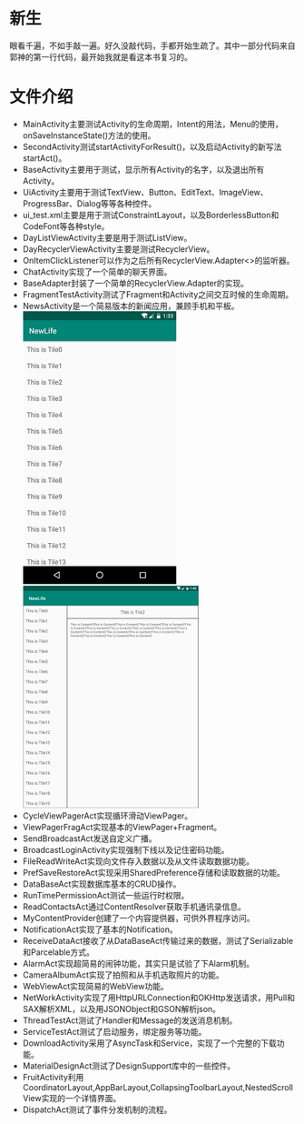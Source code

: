 # 新生
眼看千遍，不如手敲一遍。好久没敲代码，手都开始生疏了。其中一部分代码来自郭神的第一行代码，最开始我就是看这本书复习的。
# 文件介绍
* MainActivity主要测试Activity的生命周期，Intent的用法，Menu的使用，onSaveInstanceState()方法的使用。
* SecondActivity测试startActivityForResult()，以及启动Activity的新写法startAct()。
* BaseActivity主要用于测试，显示所有Activity的名字，以及退出所有Activity。
* UiActivity主要用于测试TextView、Button、EditText、ImageView、ProgressBar、Dialog等等各种控件。
* ui_test.xml主要是用于测试ConstraintLayout，以及BorderlessButton和CodeFont等各种style。
* DayListViewActivity主要是用于测试ListView。
* DayRecyclerViewActivity主要是测试RecyclerView。
* OnItemClickListener可以作为之后所有RecyclerView.Adapter<>的监听器。
* ChatActivity实现了一个简单的聊天界面。
* BaseAdapter封装了一个简单的RecyclerView.Adapter的实现。
* FragmentTestActivity测试了Fragment和Activity之间交互时候的生命周期。
* NewsActivity是一个简易版本的新闻应用，兼顾手机和平板。  
![phone](https://raw.githubusercontent.com/happyfsyy/NewLife/master/app/img_folder/img1.png)
![tablet](https://raw.githubusercontent.com/happyfsyy/NewLife/master/app/img_folder/img2.PNG)
* CycleViewPagerAct实现循环滑动ViewPager。
* ViewPagerFragAct实现基本的ViewPager+Fragment。
* SendBroadcastAct发送自定义广播。
* BroadcastLoginActivity实现强制下线以及记住密码功能。
* FileReadWriteAct实现向文件存入数据以及从文件读取数据功能。
* PrefSaveRestoreAct实现采用SharedPreference存储和读取数据的功能。
* DataBaseAct实现数据库基本的CRUD操作。
* RunTimePermissionAct测试一些运行时权限。
* ReadContactsAct通过ContentResolver获取手机通讯录信息。
* MyContentProvider创建了一个内容提供器，可供外界程序访问。
* NotificationAct实现了基本的Notification。
* ReceiveDataAct接收了从DataBaseAct传输过来的数据，测试了Serializable和Parcelable方式。
* AlarmAct实现超简易的闹钟功能，其实只是试验了下Alarm机制。
* CameraAlbumAct实现了拍照和从手机选取照片的功能。
* WebViewAct实现简易的WebView功能。
* NetWorkActivity实现了用HttpURLConnection和OKHttp发送请求，用Pull和SAX解析XML，以及用JSONObject和GSON解析json。
* ThreadTestAct测试了Handler和Message的发送消息机制。
* ServiceTestAct测试了启动服务，绑定服务等功能。
* DownloadActivity采用了AsyncTask和Service，实现了一个完整的下载功能。
* MaterialDesignAct测试了DesignSupport库中的一些控件。
* FruitActivity利用CoordinatorLayout,AppBarLayout,CollapsingToolbarLayout,NestedScrollView实现的一个详情界面。
* DispatchAct测试了事件分发机制的流程。

